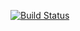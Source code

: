 [![Build Status](https://travis-ci.org/aksiaaksi/naive_credit.svg?branch=master)](https://travis-ci.org/aksiaaksi/naive_credit)